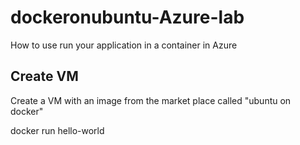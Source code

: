 # dockeronubuntu-Azure-lab
How to use run your application in a container in Azure


## Create VM

Create a VM with an image from the market place called "ubuntu on docker"


docker run hello-world
